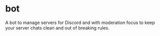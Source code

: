# bot
A bot to manage servers for Discord and with moderation focus to keep your server chats clean and out of breaking rules.
